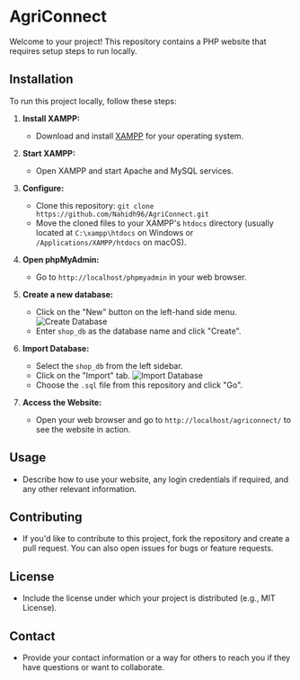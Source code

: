 # AgriConnect

Welcome to your project! This repository contains a PHP website that requires setup steps to run locally.

## Installation

To run this project locally, follow these steps:

1. **Install XAMPP:**
   - Download and install [XAMPP](https://www.apachefriends.org/index.html) for your operating system.

2. **Start XAMPP:**
   - Open XAMPP and start Apache and MySQL services.

3. **Configure:**
   - Clone this repository: `git clone https://github.com/Nahidh96/AgriConnect.git`
   - Move the cloned files to your XAMPP's `htdocs` directory (usually located at `C:\xampp\htdocs` on Windows or `/Applications/XAMPP/htdocs` on macOS).

3. **Open phpMyAdmin:**
   - Go to `http://localhost/phpmyadmin` in your web browser.

4. **Create a new database:**
   - Click on the "New" button on the left-hand side menu.
     ![Create Database](https://github.com/Nahidh96/AgriConnect/readmefiles/createdb.png)
   - Enter `shop_db` as the database name and click "Create".

5. **Import Database:**
   - Select the `shop_db` from the left sidebar.
   - Click on the "Import" tab.
     ![Import Database](https://github.com/Nahidh96/AgriConnect/readmefiles/clickimportdb.png)
   - Choose the `.sql` file from this repository and click "Go".

6. **Access the Website:**
   - Open your web browser and go to `http://localhost/agriconnect/` to see the website in action.

## Usage

- Describe how to use your website, any login credentials if required, and any other relevant information.

## Contributing

- If you'd like to contribute to this project, fork the repository and create a pull request. You can also open issues for bugs or feature requests.

## License

- Include the license under which your project is distributed (e.g., MIT License).

## Contact

- Provide your contact information or a way for others to reach you if they have questions or want to collaborate.
